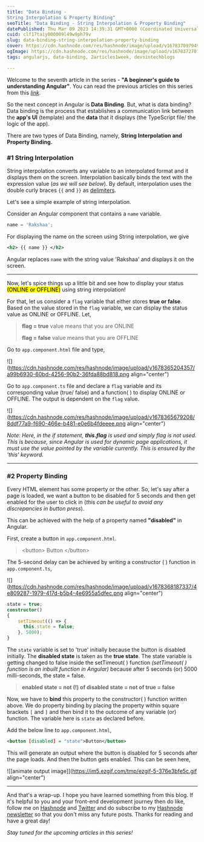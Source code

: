 ```yaml
---
title: "Data Binding - 
String Interpolation & Property Binding"
seoTitle: "Data Binding - String Interpolation & Property Binding"
datePublished: Thu Mar 09 2023 14:39:31 GMT+0000 (Coordinated Universal Time)
cuid: clf17taiy000009l49w9ph79v
slug: data-binding-string-interpolation-property-binding
cover: https://cdn.hashnode.com/res/hashnode/image/upload/v1678370979492/d78e15fb-5cfa-4ca5-a145-5299bf201b53.jpeg
ogImage: https://cdn.hashnode.com/res/hashnode/image/upload/v1678372701668/854288ea-d3b6-45b2-bd5f-24cb37eefad6.jpeg
tags: angularjs, data-binding, 2articles1week, devsintechblogs

---
```


Welcome to the seventh article in the series - **"A beginner's guide to understanding Angular"**. You can read the previous articles on this series from this [*link*](https://rakshaa.hashnode.dev/series/beginner-angular)*.*

So the next concept in Angular is **Data Binding**. But, what is data binding? Data binding is the process that establishes a communication link between the **app's UI** (template) and the **data** that it displays (the TypeScript file/ the logic of the app).

There are two types of Data Binding, namely, **String Interpolation and Property Binding.**

### #1 String Interpolation

String interpolation converts any variable to an interpolated format and it displays them on the screen. Interpolation basically binds the text with the expression value (*as we will see below*). By default, interpolation uses the double curly braces `{{` and `}}` as [delimiters](https://www.computerhope.com/jargon/d/delimite.htm).

Let's see a simple example of string interpolation.

Consider an Angular component that contains a `name` variable.

```javascript
name = 'Rakshaa';
```

For displaying the name on the screen using String interpolation, we give

```xml
<h2> {{ name }} </h2>
```

Angular replaces `name` with the string value 'Rakshaa' and displays it on the screen.

---

Now, let's spice things up a little bit and see how to display your status <mark>(ONLINE or OFFLINE)</mark> using string interpolation!

For that, let us consider a `flag` variable that either stores **true or false**. Based on the value stored in the `flag` variable, we can display the status value as ONLINE or OFFLINE. Let,

> **flag = true** value means that you are ONLINE
> 
> **flag = false** value means that you are OFFLINE

Go to `app.component.html` file and type,

![](https://cdn.hashnode.com/res/hashnode/image/upload/v1678365204357/a99b6930-60bd-4256-90b2-36fda88bd818.png align="center")

Go to `app.component.ts` file and declare a `flag` variable and its corresponding value (true/ false) and a function( ) to display ONLINE or OFFLINE. The output is dependent on the `flag` value.

![](https://cdn.hashnode.com/res/hashnode/image/upload/v1678365679208/8ddf77a9-f690-466e-b481-e0e6b4fdeeee.png align="center")

*Note: Here, in the if statement,* ***this.flag*** *is used and simply flag is not used. This is because, since Angular is used for dynamic page applications, it must use the value pointed by the variable currently. This is ensured by the 'this' keyword.*

---

### #2 Property Binding

Every HTML element has some property or the other. So, let's say after a page is loaded, we want a button to be disabled for 5 seconds and then get enabled for the user to click in (*this can be useful to avoid any discrepancies in button press*).

This can be achieved with the help of a property named **"disabled"** in Angular.

First, create a button in `app.component.html`.

> &lt;button&gt; Button &lt;/button&gt;

The 5-second delay can be achieved by writing a constructor ( ) function in `app.component.ts`,

![](https://cdn.hashnode.com/res/hashnode/image/upload/v1678368187337/4e809287-1979-417d-b5b4-4e6955a5dfec.png align="center")

```typescript
state = true;
constructor()
{
    setTimeout(() => {
      this.state = false;
    }, 5000);
}
```

The `state` variable is set to 'true' initially because the button is disabled initially. The **disabled state** is taken as the **true state**. The state variable is getting changed to false inside the setTimeout( ) function *(setTimeout( ) function is an inbuilt function in Angular)* because after 5 seconds (or) 5000 milli-seconds, the state = false.

> **enabled state = not (!) of disabled state = not of true = false**

Now, we have to **bind** this property to the constructor( ) function written above. We do property binding by placing the property within square brackets `[` and `]` and then bind it to the outcome of any variable (or) function. The variable here is `state` as declared before.

Add the below line to `app.component.html`,

```xml
<button [disabled] = "state">Button</button>
```

This will generate an output where the button is disabled for 5 seconds after the page loads. And then the button gets enabled. This can be seen here,

![[animate output image]](https://im5.ezgif.com/tmp/ezgif-5-376e3bfe5c.gif align="center")

---

And that's a wrap-up. I hope you have learned something from this blog. If it's helpful to you and your front-end development journey then do like, follow me on [Hashnode](https://hashnode.com/@rakshaa) and [Twitter](https://twitter.com/TheRakshaa) and do subscribe to my [Hashnode newsletter](https://rakshaa.hashnode.dev/newsletter) so that you don't miss any future posts. Thanks for reading and have a great day!

*Stay tuned for the upcoming articles in this series!*